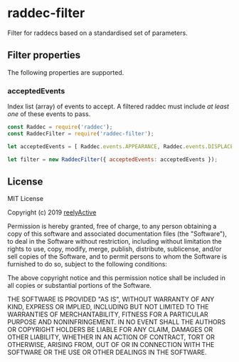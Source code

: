 raddec-filter
=============

Filter for raddecs based on a standardised set of parameters.


Filter properties
-----------------

The following properties are supported.

### acceptedEvents

Index list (array) of events to accept.  A filtered raddec must include _at least one_ of these events to pass.

```javascript
const Raddec = require('raddec');
const RaddecFilter = require('raddec-filter');

let acceptedEvents = [ Raddec.events.APPEARANCE, Raddec.events.DISPLACEMENT ];

let filter = new RaddecFilter({ acceptedEvents: acceptedEvents });

```


License
-------

MIT License

Copyright (c) 2019 [reelyActive](https://www.reelyactive.com)

Permission is hereby granted, free of charge, to any person obtaining a copy of this software and associated documentation files (the "Software"), to deal in the Software without restriction, including without limitation the rights to use, copy, modify, merge, publish, distribute, sublicense, and/or sell copies of the Software, and to permit persons to whom the Software is furnished to do so, subject to the following conditions:

The above copyright notice and this permission notice shall be included in all copies or substantial portions of the Software.

THE SOFTWARE IS PROVIDED "AS IS", WITHOUT WARRANTY OF ANY KIND, EXPRESS OR 
IMPLIED, INCLUDING BUT NOT LIMITED TO THE WARRANTIES OF MERCHANTABILITY, 
FITNESS FOR A PARTICULAR PURPOSE AND NONINFRINGEMENT. IN NO EVENT SHALL THE 
AUTHORS OR COPYRIGHT HOLDERS BE LIABLE FOR ANY CLAIM, DAMAGES OR OTHER 
LIABILITY, WHETHER IN AN ACTION OF CONTRACT, TORT OR OTHERWISE, ARISING FROM, 
OUT OF OR IN CONNECTION WITH THE SOFTWARE OR THE USE OR OTHER DEALINGS IN 
THE SOFTWARE.
